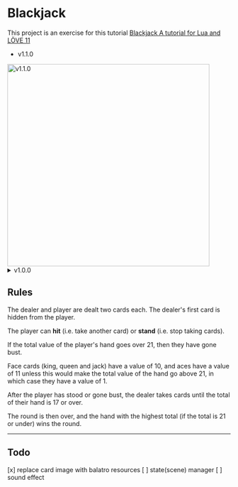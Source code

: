 # Blackjack

This project is an exercise for this tutorial [Blackjack A tutorial for Lua and LÖVE 11](https://berbasoft.com/simplegametutorials/love/blackjack/)



- v1.1.0
<img width="456" alt="v1.1.0" src="https://github.com/user-attachments/assets/895c970e-bdea-44d2-b8d3-ae750c49deef" />


<details>
  <summary>v1.0.0</summary>
  <img alt="v1.0.0" src="https://github.com/user-attachments/assets/2004d147-bb63-4e81-ae7f-44a257a855a2" />
</details>

## Rules

The dealer and player are dealt two cards each. The dealer's first card is hidden from the player.

The player can **hit** (i.e. take another card) or **stand** (i.e. stop taking cards).

If the total value of the player's hand goes over 21, then they have gone bust.

Face cards (king, queen and jack) have a value of 10, and aces have a value of 11 unless this would make the total value of the hand go above 21, in which case they have a value of 1.

After the player has stood or gone bust, the dealer takes cards until the total of their hand is 17 or over.

The round is then over, and the hand with the highest total (if the total is 21 or under) wins the round.

---

## Todo

[x] replace card image with balatro resources
[ ] state(scene) manager
[ ] sound effect
